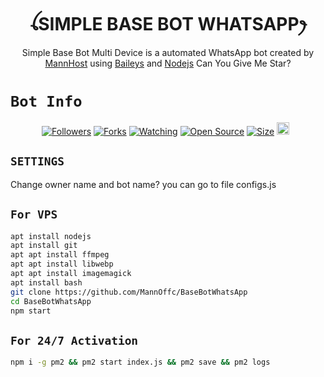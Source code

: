<h1 align="center">ꪶSIMPLE BASE BOT WHATSAPPꫂ<br></h1>
<p align="center">

<p align="center">
Simple Base Bot Multi Device is a automated WhatsApp bot created by <a href="https://github.com/MannOffc" target="_blank">MannHost</a> using <a href="https://github.com/adiwajshing/Baileys" target="_blank">Baileys</a> and <a href="https://github.com/nodejs" target="_blank">Nodejs</a> Can You Give Me Star?</p>

# ```Bot Info```
<p align="center">
<a href="https://github.com/MannOffc/followers"><img title="Followers" src="https://img.shields.io/github/followers/MannOffc?color=red&style=flat-square"></a>
<a href="https://github.com/MannOffc/BaseBotWhatsApp/network/members"><img title="Forks" src="https://img.shields.io/github/forks/MannOffc/BaseBotWhatsApp?color=red&style=flat-square"></a>
<a href="https://github.com/MannOffc/BaseBotWhatsApp/watchers"><img title="Watching" src="https://img.shields.io/github/watchers/MannOffc/BaseBotWhatsApp?label=Watchers&color=blue&style=flat-square"></a>
<a href="https://github.com/MannOffc/BaseBotWhatsApp"><img title="Open Source" src="https://img.shields.io/badge/Author-MannHost%20Bot%20Inc.-red?v=103"></a>
<a href="https://github.com/MannOffc/BaseBotWhatsApp/"><img title="Size" src="https://img.shields.io/github/repo-size/MannOffc/BaseBotWhatsApp?style=flat-square&color=green"></a>
<a href="https://github.com/MannOffc/BaseBotWhatsApp/graphs/commit-activity"><img height="20" src="https://img.shields.io/badge/Maintained%3F-yes-green.svg"></a>&nbsp;&nbsp;
</p>

## `SETTINGS`
Change owner name and bot name? you can go to file configs.js

## `For VPS`
```bash
apt install nodejs 
apt install git 
apt apt install ffmpeg 
apt apt install libwebp 
apt apt install imagemagick
apt install bash
git clone https://github.com/MannOffc/BaseBotWhatsApp
cd BaseBotWhatsApp
npm start
```
## `For 24/7 Activation`
```bash
npm i -g pm2 && pm2 start index.js && pm2 save && pm2 logs
```
